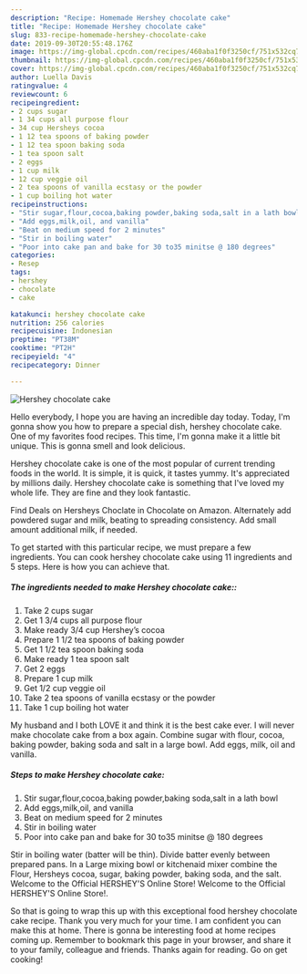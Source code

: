 ```yaml
---
description: "Recipe: Homemade Hershey chocolate cake"
title: "Recipe: Homemade Hershey chocolate cake"
slug: 833-recipe-homemade-hershey-chocolate-cake
date: 2019-09-30T20:55:48.176Z
image: https://img-global.cpcdn.com/recipes/460aba1f0f3250cf/751x532cq70/hershey-chocolate-cake-recipe-main-photo.jpg
thumbnail: https://img-global.cpcdn.com/recipes/460aba1f0f3250cf/751x532cq70/hershey-chocolate-cake-recipe-main-photo.jpg
cover: https://img-global.cpcdn.com/recipes/460aba1f0f3250cf/751x532cq70/hershey-chocolate-cake-recipe-main-photo.jpg
author: Luella Davis
ratingvalue: 4
reviewcount: 6
recipeingredient:
- 2 cups sugar
- 1 34 cups all purpose flour
- 34 cup Hersheys cocoa
- 1 12 tea spoons of baking powder
- 1 12 tea spoon baking soda
- 1 tea spoon salt
- 2 eggs
- 1 cup milk
- 12 cup veggie oil
- 2 tea spoons of vanilla ecstasy or the powder
- 1 cup boiling hot water
recipeinstructions:
- "Stir sugar,flour,cocoa,baking powder,baking soda,salt in a lath bowl"
- "Add eggs,milk,oil, and vanilla"
- "Beat on medium speed for 2 minutes"
- "Stir in boiling water"
- "Poor into cake pan and bake for 30 to35 minitse @ 180 degrees"
categories:
- Resep
tags:
- hershey
- chocolate
- cake

katakunci: hershey chocolate cake
nutrition: 256 calories
recipecuisine: Indonesian
preptime: "PT38M"
cooktime: "PT2H"
recipeyield: "4"
recipecategory: Dinner

---
```



![Hershey chocolate cake](https://img-global.cpcdn.com/recipes/460aba1f0f3250cf/751x532cq70/hershey-chocolate-cake-recipe-main-photo.jpg)

Hello everybody, I hope you are having an incredible day today. Today, I'm gonna show you how to prepare a special dish, hershey chocolate cake. One of my favorites food recipes. This time, I'm gonna make it a little bit unique. This is gonna smell and look delicious.

Hershey chocolate cake is one of the most popular of current trending foods in the world. It is simple, it is quick, it tastes yummy. It's appreciated by millions daily. Hershey chocolate cake is something that I've loved my whole life. They are fine and they look fantastic.

Find Deals on Hersheys Choclate in Chocolate on Amazon. Alternately add powdered sugar and milk, beating to spreading consistency. Add small amount additional milk, if needed.


To get started with this particular recipe, we must prepare a few ingredients. You can cook hershey chocolate cake using 11 ingredients and 5 steps. Here is how you can achieve that.

##### The ingredients needed to make Hershey chocolate cake::

1. Take 2 cups sugar
1. Get 1 3/4 cups all purpose flour
1. Make ready 3/4 cup Hershey’s cocoa
1. Prepare 1 1/2 tea spoons of baking powder
1. Get 1 1/2 tea spoon baking soda
1. Make ready 1 tea spoon salt
1. Get 2 eggs
1. Prepare 1 cup milk
1. Get 1/2 cup veggie oil
1. Take 2 tea spoons of vanilla ecstasy or the powder
1. Take 1 cup boiling hot water


My husband and I both LOVE it and think it is the best cake ever. I will never make chocolate cake from a box again. Combine sugar with flour, cocoa, baking powder, baking soda and salt in a large bowl. Add eggs, milk, oil and vanilla. 

##### Steps to make Hershey chocolate cake:

1. Stir sugar,flour,cocoa,baking powder,baking soda,salt in a lath bowl
1. Add eggs,milk,oil, and vanilla
1. Beat on medium speed for 2 minutes
1. Stir in boiling water
1. Poor into cake pan and bake for 30 to35 minitse @ 180 degrees


Stir in boiling water (batter will be thin). Divide batter evenly between prepared pans. In a Large mixing bowl or kitchenaid mixer combine the Flour, Hersheys cocoa, sugar, baking powder, baking soda, and the salt. Welcome to the Official HERSHEY&#39;S Online Store! Welcome to the Official HERSHEY&#39;S Online Store!. 

So that is going to wrap this up with this exceptional food hershey chocolate cake recipe. Thank you very much for your time. I am confident you can make this at home. There is gonna be interesting food at home recipes coming up. Remember to bookmark this page in your browser, and share it to your family, colleague and friends. Thanks again for reading. Go on get cooking!
